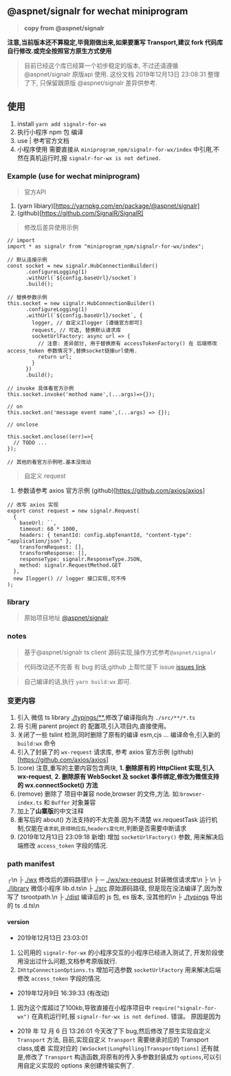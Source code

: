 ## @aspnet/signalr for wechat miniprogram

> **copy from @aspnet/signalr**

**注意,当前版本还不算稳定,毕竟刚做出来,如果要重写 Transport,建议 fork 代码库自行修改.或完全按照官方原生方式使用**

> 目前已经这个库已经算一个初步稳定的版本, 不过还请遵循 @aspnet/signalr 原版api 使用.
> 这份文档 2019年12月13日 23:08:31 整理了下, 只保留跟原版 @aspnet/signalr 差异供参考.

## 使用

1. install `yarn add signalr-for-wx`
2. 执行小程序 npm 包 编译
3. use | 参考官方文档
4. 小程序使用 需要直接从 `miniprogram_npm/signalr-for-wx/index` 中引用,不然在真机运行时,报 `signalr-for-wx is not defined.`

### Example (use for wechat miniprogram)

> 官方API
 1. (yarn libiary)[https://yarnpkg.com/en/package/@aspnet/signalr]
 2. (github)[https://github.com/SignalR/SignalR]

> 修改后差异使用示例
```
// import
import * as signalr from "miniprogram_npm/signalr-for-wx/index";

// 默认连接示例
const socket = new signalr.HubConnectionBuilder()
      .configureLogging(1)
      .withUrl(`${config.baseUrl}/socket`)
      .build();

// 替换参数示例
this.socket = new signalr.HubConnectionBuilder()
      .configureLogging(1)
      .withUrl(`${config.baseUrl}/socket`, {
        logger, // 自定义Ilogger [遵循官方即可]
        request, // 可选, 替换默认请求库
        socketUrlFactory: async url => {
          // 注意: 差异部分, 用于替换原有 accessTokenFactory() 在 后端修改 access_token 参数情况下,替换socket链接url使用.
          return url;
        }
      })
      .build();

// invoke 具体看官方示例
this.socket.invoke('mothod name',(...args)=>{});

// on
this.socket.on('message event name',(...args) => {});

// onclose

this.socket.onclose((err)=>{
  // TODO ...
});

// 其他的看官方示例吧.基本没改动

```
> 自定义 request

1. 参数请参考 axios 官方示例 (github)[https://github.com/axios/axios]

```
// 改写 axios 实现
export const request = new signalr.Request(
  {
    baseUrl: ``,
    timeout: 60 * 1000,
    headers: { tenantId: config.abpTenantId, "content-type": "application/json" },
    transformRequest: [],
    transformResponse: [],
    responseType: signalr.ResponseType.JSON,
    method: signalr.RequestMethod.GET
  }, 
  new Ilogger() // logger 接口实现,可不传
);

```



### library

> 原始项目地址 [@aspnet/signalr](https://github.com/aspnet/SignalR#readme)

### notes

> 基于@aspnet/signalr ts client 源码实现,操作方式参考`@aspnet/signalr`

> 代码改动还不完善 有 bug 的话,github 上帮忙提下 issue [issues link](https://github.com/a951055/signalr-for-wx/issues)

> 自己编译的话,执行 `yarn build:wx` 即可.

### 变更内容

1.  引入 微信 ts library [./typings/\*\*](/typings),修改了编译指向为 `./src/**/*.ts`
2.  将 引用 parent project 的 配置项,引入项目内,直接使用。
3.  关闭了一些 tslint 检测,同时删除了原有的编译 esm,cjs ... 编译命令,引入新的 `build:wx` 命令
4.  引入了封装了的 `wx-request` 请求库, 参考 axios 官方示例 (github)[https://github.com/axios/axios]
5.  (core) 注意,重写的主要内容包含两块, **1. 删除原有的 HttpClient 实现,引入 wx-request**, **2. 删除原有 WebSocket 及 socket 事件绑定,修改为微信支持的 wx.connectSocket() 方法**
6.  (remove) 删除了 项目中兼容 node,browser 的文件,方法. 如:`browser-index.ts` 和 `Buffer` 对象兼容
7.  加上了**山寨版**的中文注释
8.  重写后的 about() 方法支持的不太完善.因为不清楚 wx.requestTask 运行机制,仅能在`请求前`,`获得响应后`,`headers变化时`,判断是否需要中断请求
9. (2019年12月13日 23:09:18 新增) 增加 `socketUrlFactory()` 参数, 用来解决后端修改 `access_token` 字段的情况.

### path manifest

┌\n
├ [./wx](./wx) 修改后的源码路径\n
├ ─ [./wx/wx-request](./wx/wx-request) 封装微信请求库\n
├ \n
├ [./library](./library) 微信小程序 lib.d.ts\n
├ [./src](./src) 原始源码路径, 但是现在没法编译了,因为改写了 tsrootpath.\n
├ [./dist](./dist) 编译后的 js 包, es 版本, 没其他的\n
├ [./typings](./typings) 导出的 ts .d.ts\n

#### version
- 2019年12月13日 23:03:01
 1. 公司用的 `signalr-for-wx` 的小程序交互的小程序已经进入测试了, 开发阶段使用没出过什么问题,文档参考原版就行.
 2. `IHttpConnectionOptions.ts` 增加可选参数 `socketUrlFactory` 用来解决后端修改 `access_token` 字段的情况. 
 
- 2019年12月9日 16:39:33 (有改动)
 1. 因为这个库超过了100kb,导致直接在小程序项目中 `require("signalr-for-wx")` 在真机运行时,报 `signalr-for-wx is not defined.` 错误。
 原因是因为

- 2019 年 12 月 6 日 13:26:01
  今天改了下 bug,然后修改了原生实现自定义 `Transport` 方法,
  目前,实现自定义 `Transport` 需要继承对应的 Transport class,或者 实现对应的 `[WxSocket|LongPolling]TransportOptions]`
  还有就是,修改了 `Transport` 构造函数,将原有的传入多参数封装成为 `options`,可以引用自定义实现的 options 来创建传输实例了.
